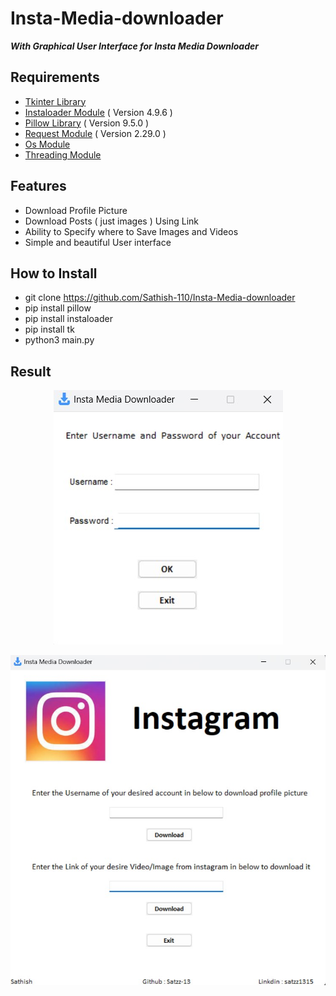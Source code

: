 # Insta-Media-downloader

**_With Graphical User Interface for Insta Media Downloader_**

## Requirements
- <a href='https://docs.python.org/3/library/tkinter.html'>Tkinter Library</a>
- <a href='https://instaloader.github.io/'>Instaloader Module</a><span>  ( Version 4.9.6 )</span>
- <a href='https://pillow.readthedocs.io/'>Pillow Library</a><span>  ( Version 9.5.0 )</span>
- <a href='https://docs.python-requests.org/'>Request Module</a><span>  ( Version 2.29.0 )</span>
- <a href='https://docs.python.org/3/library/os.html'>Os Module</a>
- <a href='https://docs.python.org/3/library/threading.html'>Threading Module</a>

## Features
- Download Profile Picture 
- Download Posts ( just images ) Using Link
- Ability to Specify where to Save Images and Videos
- Simple and beautiful User interface

## How to Install 
- git clone https://github.com/Sathish-110/Insta-Media-downloader
- pip install pillow
- pip install instaloader
- pip install tk
- python3 main.py

## Result
<p align="center">
  <img src="Result/Login.jpg">
</p>
<p align="center">
  <img src="Result/Download.jpg">
</p>
